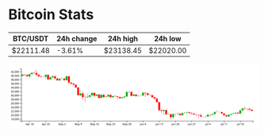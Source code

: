 # Bitcoin Stats

BTC/USDT|24h change|24h high|24h low|
|---|---|---|---|
|$22111.48|-3.61%|$23138.45|$22020.00|

<img src="./chart.svg">
